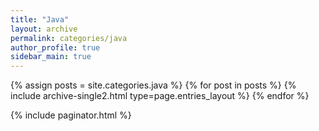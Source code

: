 ```yaml
---
title: "Java"
layout: archive
permalink: categories/java
author_profile: true
sidebar_main: true
---
```


{% assign posts = site.categories.java %}
{% for post in posts %} {% include archive-single2.html type=page.entries_layout %} {% endfor %}


{% include paginator.html %}
